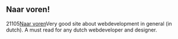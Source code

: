 <article><h2>Naar voren!</h2><time><span class="day">2</span><span class="month">1</span><span class="year">105</span></time><a href="http3A//www.naarvoren.nl/">Naar voren</a>Very good site about webdevelopment in general (in dutch). A must read for any dutch webdeveloper and designer.</article>